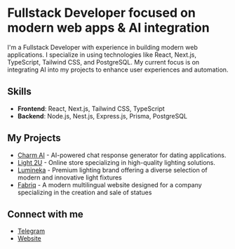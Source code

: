 # Fullstack Developer focused on modern web apps & AI integration

I'm a Fullstack Developer with experience in building modern web applications. I specialize in using technologies like React, Next.js, TypeScript, Tailwind CSS, and PostgreSQL. My current focus is on integrating AI into my projects to enhance user experiences and automation.

## Skills
- **Frontend**: React, Next.js, Tailwind CSS, TypeScript
- **Backend**: Node.js, Nest.js, Express.js, Prisma, PostgreSQL

## My Projects
- [Charm AI](https://github.com/ostapenko-kostia/charm-ai) - AI-powered chat response generator for dating applications.
- [Light 2U](https://github.com/ostapenko-kostia/light-2u) - Online store specializing in high-quality lighting solutions.
- [Lumineka](https://github.com/ostapenko-kostia/monoled) - Premium lighting brand offering a diverse selection of modern and innovative light fixtures
- [Fabriq](https://fabriq.com.pl/en) - A modern multilingual website designed for a company specializing in the creation and sale of statues

## Connect with me
- [Telegram](https://t.me/khos_streks)
- [Website](https://ostapenko.pp.ua)
